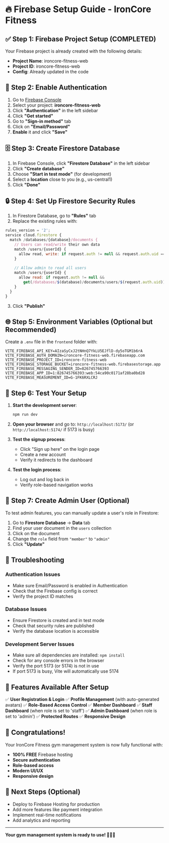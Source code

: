 # 🔥 Firebase Setup Guide - IronCore Fitness

## ✅ **Step 1: Firebase Project Setup (COMPLETED)**

Your Firebase project is already created with the following details:
- **Project Name**: ironcore-fitness-web
- **Project ID**: ironcore-fitness-web
- **Config**: Already updated in the code

## 🔐 **Step 2: Enable Authentication**

1. Go to [Firebase Console](https://console.firebase.google.com/)
2. Select your project: **ironcore-fitness-web**
3. Click **"Authentication"** in the left sidebar
4. Click **"Get started"**
5. Go to **"Sign-in method"** tab
6. Click on **"Email/Password"**
7. **Enable** it and click **"Save"**

## 🗄️ **Step 3: Create Firestore Database**

1. In Firebase Console, click **"Firestore Database"** in the left sidebar
2. Click **"Create database"**
3. Choose **"Start in test mode"** (for development)
4. Select a **location** close to you (e.g., us-central1)
5. Click **"Done"**

## 🔒 **Step 4: Set Up Firestore Security Rules**

1. In Firestore Database, go to **"Rules"** tab
2. Replace the existing rules with:

```javascript
rules_version = '2';
service cloud.firestore {
  match /databases/{database}/documents {
    // Users can read/write their own data
    match /users/{userId} {
      allow read, write: if request.auth != null && request.auth.uid == userId;
    }
    
    // Allow admin to read all users
    match /users/{userId} {
      allow read: if request.auth != null && 
        get(/databases/$(database)/documents/users/$(request.auth.uid)).data.role == 'admin';
    }
  }
}
```

3. Click **"Publish"**

## 🌐 **Step 5: Environment Variables (Optional but Recommended)**

Create a `.env` file in the `frontend` folder with:

```env
VITE_FIREBASE_API_KEY=AIzaSyCxJ2tNHnQ7YkLU5EJflD-dy5oTGM1b6rA
VITE_FIREBASE_AUTH_DOMAIN=ironcore-fitness-web.firebaseapp.com
VITE_FIREBASE_PROJECT_ID=ironcore-fitness-web
VITE_FIREBASE_STORAGE_BUCKET=ironcore-fitness-web.firebasestorage.app
VITE_FIREBASE_MESSAGING_SENDER_ID=826745766393
VITE_FIREBASE_APP_ID=1:826745766393:web:54ca90c0171af28ba0bd28
VITE_FIREBASE_MEASUREMENT_ID=G-1FK6RXLCRJ
```

## 🚀 **Step 6: Test Your Setup**

1. **Start the development server**:
   ```bash
   npm run dev
   ```

2. **Open your browser** and go to: `http://localhost:5173/` (or `http://localhost:5174/` if 5173 is busy)

3. **Test the signup process**:
   - Click "Sign up here" on the login page
   - Create a new account
   - Verify it redirects to the dashboard

4. **Test the login process**:
   - Log out and log back in
   - Verify role-based navigation works

## 🎯 **Step 7: Create Admin User (Optional)**

To test admin features, you can manually update a user's role in Firestore:

1. Go to **Firestore Database** → **Data** tab
2. Find your user document in the `users` collection
3. Click on the document
4. Change the `role` field from `"member"` to `"admin"`
5. Click **"Update"**

## 🔧 **Troubleshooting**

### **Authentication Issues**
- Make sure Email/Password is enabled in Authentication
- Check that the Firebase config is correct
- Verify the project ID matches

### **Database Issues**
- Ensure Firestore is created and in test mode
- Check that security rules are published
- Verify the database location is accessible

### **Development Server Issues**
- Make sure all dependencies are installed: `npm install`
- Check for any console errors in the browser
- Verify the port 5173 (or 5174) is not in use
- If port 5173 is busy, Vite will automatically use 5174

## 📱 **Features Available After Setup**

✅ **User Registration & Login**
✅ **Profile Management** (with auto-generated avatars)
✅ **Role-Based Access Control**
✅ **Member Dashboard**
✅ **Staff Dashboard** (when role is set to 'staff')
✅ **Admin Dashboard** (when role is set to 'admin')
✅ **Protected Routes**
✅ **Responsive Design**

## 🎉 **Congratulations!**

Your IronCore Fitness gym management system is now fully functional with:
- **100% FREE** Firebase hosting
- **Secure authentication**
- **Role-based access**
- **Modern UI/UX**
- **Responsive design**

## 🔮 **Next Steps (Optional)**

- Deploy to Firebase Hosting for production
- Add more features like payment integration
- Implement real-time notifications
- Add analytics and reporting

---

**Your gym management system is ready to use! 🏋️‍♂️✨** 